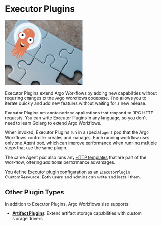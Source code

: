 # Executor Plugins

![Plugins](assets/plugins.png)

Executor Plugins extend Argo Workflows by adding new capabilities without requiring changes to the Argo Workflows codebase.
This allows you to iterate quickly and add new features without waiting for a new release.

Executor Plugins are containerized applications that respond to RPC HTTP requests.
You can write Executor Plugins in any language, so you don't need to learn Golang to extend Argo Workflows.

When invoked, Executor Plugins run in a special `agent` pod that the Argo Workflows controller creates and manages.
Each running workflow uses only one Agent pod, which can improve performance when running multiple steps that use the same plugin.

The same Agent pod also runs any [HTTP templates](http-template.md) that are part of the Workflow, offering additional performance advantages.

You define [Executor plugin configuration](executor_plugins.md) as an `ExecutorPlugin` CustomResource. Both users and admins can write and install them.

## Other Plugin Types

In addition to Executor Plugins, Argo Workflows also supports:

- **[Artifact Plugins](artifact-plugin.md)**: Extend artifact storage capabilities with custom storage drivers
